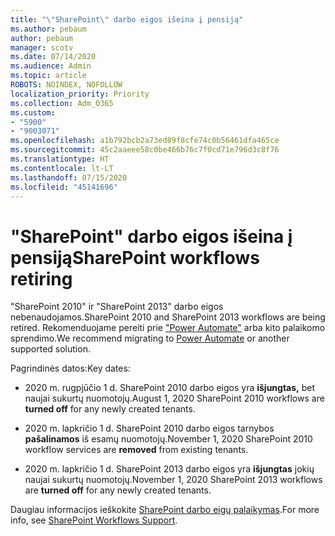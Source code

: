 ```yaml
---
title: "\"SharePoint\" darbo eigos išeina į pensiją"
ms.author: pebaum
author: pebaum
manager: scotv
ms.date: 07/14/2020
ms.audience: Admin
ms.topic: article
ROBOTS: NOINDEX, NOFOLLOW
localization_priority: Priority
ms.collection: Adm_O365
ms.custom:
- "5900"
- "9003071"
ms.openlocfilehash: a1b792bcb2a73ed89f8cfe74c0b56461dfa465ce
ms.sourcegitcommit: 45c2aaeee58c0be466b76c7f0cd71e796d3c8f76
ms.translationtype: HT
ms.contentlocale: lt-LT
ms.lasthandoff: 07/15/2020
ms.locfileid: "45141696"
---
```

# <a name="sharepoint-workflows-retiring"></a><span data-ttu-id="7ca5d-102">"SharePoint" darbo eigos išeina į pensiją</span><span class="sxs-lookup"><span data-stu-id="7ca5d-102">SharePoint workflows retiring</span></span>

<span data-ttu-id="7ca5d-103">"SharePoint 2010" ir "SharePoint 2013" darbo eigos nebenaudojamos.</span><span class="sxs-lookup"><span data-stu-id="7ca5d-103">SharePoint 2010 and SharePoint 2013 workflows are being retired.</span></span> <span data-ttu-id="7ca5d-104">Rekomenduojame pereiti prie ["Power Automate"](https://docs.microsoft.com/power-automate/getting-started) arba kito palaikomo sprendimo.</span><span class="sxs-lookup"><span data-stu-id="7ca5d-104">We recommend migrating to [Power Automate](https://docs.microsoft.com/power-automate/getting-started) or another supported solution.</span></span> 

<span data-ttu-id="7ca5d-105">Pagrindinės datos:</span><span class="sxs-lookup"><span data-stu-id="7ca5d-105">Key dates:</span></span>

- <span data-ttu-id="7ca5d-106">2020 m. rugpjūčio 1 d. SharePoint 2010 darbo eigos yra **išjungtas,** bet naujai sukurtų nuomotojų.</span><span class="sxs-lookup"><span data-stu-id="7ca5d-106">August 1, 2020 SharePoint 2010 workflows are **turned off** for any newly created tenants.</span></span>

- <span data-ttu-id="7ca5d-107">2020 m. lapkričio 1 d. SharePoint 2010 darbo eigos tarnybos **pašalinamos** iš esamų nuomotojų.</span><span class="sxs-lookup"><span data-stu-id="7ca5d-107">November 1, 2020 SharePoint 2010 workflow services are **removed** from existing tenants.</span></span>

- <span data-ttu-id="7ca5d-108">2020 m. lapkričio 1 d. SharePoint 2013 darbo eigos yra **išjungtas** jokių naujai sukurtų nuomotojų.</span><span class="sxs-lookup"><span data-stu-id="7ca5d-108">November 1, 2020 SharePoint 2013 workflows are **turned off** for any newly created tenants.</span></span>

<span data-ttu-id="7ca5d-109">Daugiau informacijos ieškokite [SharePoint darbo eigų palaikymas](https://aka.ms/sp-workflows-support).</span><span class="sxs-lookup"><span data-stu-id="7ca5d-109">For more info, see [SharePoint Workflows Support](https://aka.ms/sp-workflows-support).</span></span>